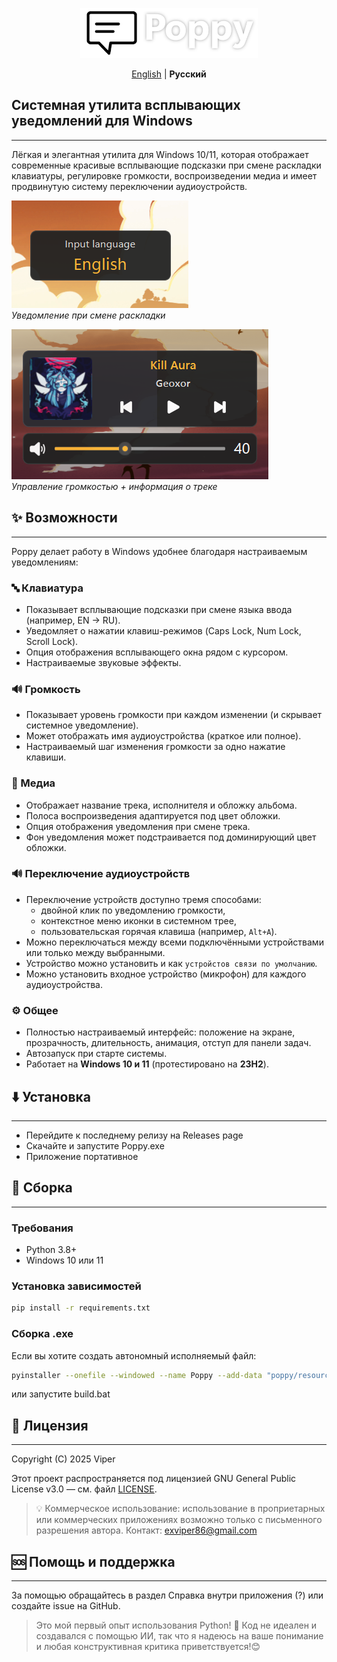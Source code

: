 <p align="center">
  <img src="header.png" height="80" />
</p>

<p align="center">
  <a href="README.md">English</a> | <strong>Русский</strong>
</p>

## Системная утилита всплывающих уведомлений для Windows

---

Лёгкая и элегантная утилита для Windows 10/11, которая отображает современные красивые всплывающие подсказки 
при смене раскладки клавиатуры, регулировке громкости, воспроизведении медиа и имеет продвинутую систему переключении аудиоустройств.

![Уведомление о раскладке](screenshots/popup.png)  
*Уведомление при смене раскладки*

![Управление громкостью + медиа](screenshots/popup%20media.png)  
*Управление громкостью + информация о треке*

## ✨ Возможности

---

Poppy делает работу в Windows удобнее благодаря настраиваемым уведомлениям:

### 🔤 Клавиатура
- Показывает всплывающие подсказки при смене языка ввода (например, EN → RU).
- Уведомляет о нажатии клавиш-режимов (Caps Lock, Num Lock, Scroll Lock).
- Опция отображения всплывающего окна рядом с курсором.
- Настраиваемые звуковые эффекты.

### 🔊 Громкость
- Показывает уровень громкости при каждом изменении (и скрывает системное уведомление).
- Может отображать имя аудиоустройства (краткое или полное).
- Настраиваемый шаг изменения громкости за одно нажатие клавиши.

### 🎵 Медиа
- Отображает название трека, исполнителя и обложку альбома.
- Полоса воспроизведения адаптируется под цвет обложки.
- Опция отображения уведомления при смене трека.
- Фон уведомления может подстраивается под доминирующий цвет обложки.

### 🔊 Переключение аудиоустройств
- Переключение устройств доступно тремя способами:
  - двойной клик по уведомлению громкости,
  - контекстное меню иконки в системном трее,
  - пользовательская горячая клавиша (например, `Alt+A`).
- Можно переключаться между всеми подключёнными устройствами или только между выбранными.
- Устройство можно установить и как `устройстов связи по умолчанию`.
- Можно установить входное устройство (микрофон) для каждого aудиоустройства.

### ⚙️ Общее
- Полностью настраиваемый интерфейс: положение на экране, прозрачность, длительность, анимация, отступ для панели задач.
- Автозапуск при старте системы.
- Работает на **Windows 10 и 11** (протестировано на **23H2**).


## ⬇️ Установка

---

- Перейдите к последнему релизу на Releases page
- Скачайте и запустите Poppy.exe
- Приложение портативное


## 🚀 Сборка

---

### Требования
- Python 3.8+
- Windows 10 или 11

### Установка зависимостей
```bash
pip install -r requirements.txt
```

### Сборка .exe
Если вы хотите создать автономный исполняемый файл:
```bash
pyinstaller --onefile --windowed --name Poppy --add-data "poppy/resources;resources" --icon="poppy/resources/icon.ico" poppy/main.py
```
или запустите build.bat


## 📄 Лицензия

---

Copyright (C) 2025 Viper

Этот проект распространяется под лицензией GNU General Public License v3.0 — см. файл [LICENSE](LICENSE).

>💡 Коммерческое использование: использование в проприетарных или коммерческих приложениях возможно только с письменного разрешения автора.
Контакт: [exviper86@gmail.com](mailto:exviper86@gmail.com)


## 🆘 Помощь и поддержка

---

За помощью обращайтесь в раздел Справка внутри приложения (?) или создайте issue на GitHub.

> Это мой первый опыт использования Python! 🐍
Код не идеален и создавался с помощью ИИ, так что я надеюсь на ваше понимание
> и любая конструктивная критика приветствуется!😊